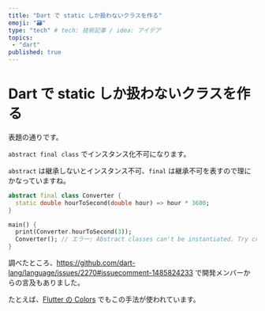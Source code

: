 ```yaml
---
title: "Dart で static しか扱わないクラスを作る"
emoji: "🗃️"
type: "tech" # tech: 技術記事 / idea: アイデア
topics: 
 - "dart"
published: true
---
```


# Dart で static しか扱わないクラスを作る

表題の通りです。

`abstract final class` でインスタンス化不可になります。

`abstract` は継承しないとインスタンス不可、`final` は継承不可を表すので理にかなっていますね。

```dart
abstract final class Converter {
  static double hourToSecond(double hour) => hour * 3600;
}

main() {
  print(Converter.hourToSecond(3));
  Converter(); // エラー: Abstract classes can't be instantiated. Try creating an instance of a concrete subtype.
}
```

調べたところ、https://github.com/dart-lang/language/issues/2270#issuecomment-1485824233 で開発メンバーからの言及もありました。

たとえば、[Flutter の Colors](https://github.com/flutter/flutter/blob/f677027655ede052a268a900c559f5e1556652b2/packages/flutter/lib/src/material/colors.dart#L270) でもこの手法が使われています。
